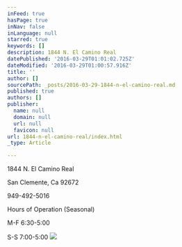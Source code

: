 ```yaml
---
inFeed: true
hasPage: true
inNav: false
inLanguage: null
starred: true
keywords: []
description: 1844 N. El Camino Real
datePublished: '2016-03-29T01:01:02.725Z'
dateModified: '2016-03-29T01:00:57.916Z'
title: ''
author: []
sourcePath: _posts/2016-03-29-1844-n-el-camino-real.md
published: true
authors: []
publisher:
  name: null
  domain: null
  url: null
  favicon: null
url: 1844-n-el-camino-real/index.html
_type: Article

---
```

1844 N. El Camino Real

San Clemente, Ca 92672 

949-492-5016

Hours of Operation (Seasonal)

M-F  6:30-5:00

S-S   7:00-5:00
![](https://the-grid-user-content.s3-us-west-2.amazonaws.com/94d0533d-f5a2-4ed7-9008-96409ec4d5ec.jpg)